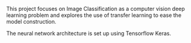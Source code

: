 This project focuses on Image Classification as a computer vision deep learning problem and explores the use of transfer learning to ease the model construction.

The neural network architecture is set up using Tensorflow Keras.
